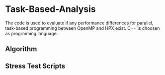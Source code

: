 # Task-Based-Analysis
The code is used to evaluate if any performance differences for parallel, task-based programming between OpenMP and HPX exist.
C++ is choosen as progrmming language.

## Algorithm

## Stress Test Scripts

